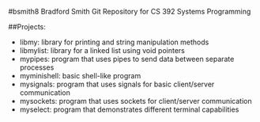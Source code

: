 #bsmith8
Bradford Smith
Git Repository for CS 392 Systems Programming

##Projects:
- libmy: library for printing and string manipulation methods
- libmylist: library for a linked list using void pointers
- mypipes: program that uses pipes to send data between separate processes
- myminishell: basic shell-like program
- mysignals: program that uses signals for basic client/server communication
- mysockets: program that uses sockets for client/server communication
- myselect: program that demonstrates different terminal capabilities
